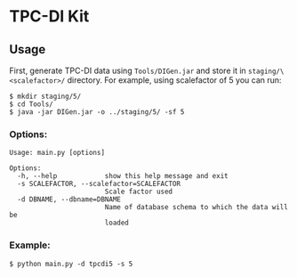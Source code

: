 # TPC-DI Kit

## Usage
First, generate TPC-DI data using `Tools/DIGen.jar` and store it in `staging/\<scalefactor>/` directory. For example, using scalefactor of 5 you can run:

    $ mkdir staging/5/
    $ cd Tools/
    $ java -jar DIGen.jar -o ../staging/5/ -sf 5

### Options:

    Usage: main.py [options]
    
    Options:
      -h, --help            show this help message and exit
      -s SCALEFACTOR, --scalefactor=SCALEFACTOR
                            Scale factor used
      -d DBNAME, --dbname=DBNAME
                            Name of database schema to which the data will be
                            loaded

### Example:

    $ python main.py -d tpcdi5 -s 5
